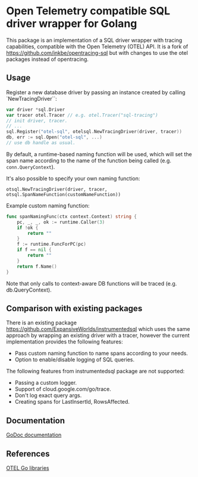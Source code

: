 # Open Telemetry compatible SQL driver wrapper for Golang

This package is an implementation of a SQL driver wrapper with tracing capabilities, compatible with the Open Telemetry (OTEL) API.
It is a fork of https://github.com/inkbe/opentracing-sql but with changes to use the otel packages instead of opentracing.

## Usage

Register a new database driver by passing an instance created by calling `NewTracingDriver``:

```go
var driver *sql.Driver
var tracer otel.Tracer // e.g. otel.Tracer("sql-tracing")
// init driver, tracer.
// ...
sql.Register("otel-sql", otelsql.NewTracingDriver(driver, tracer))
db, err := sql.Open("otel-sql", ...)
// use db handle as usual.
```

By default, a runtime-based naming function will be used, which will set the span name according to the name of the
function being called (e.g. `conn.QueryContext`).

It's also possible to specify your own naming function:

```
otsql.NewTracingDriver(driver, tracer, otsql.SpanNameFunction(customNameFunction))
```

Example custom naming function:

```go
func spanNamingFunc(ctx context.Context) string {
	pc, _, _, ok := runtime.Caller(3)
	if !ok {
		return ""
	}
	f := runtime.FuncForPC(pc)
	if f == nil {
		return ""
	}
	return f.Name()
}
```

Note that only calls to context-aware DB functions will be traced (e.g. db.QueryContext).

## Comparison with existing packages

There is an existing package https://github.com/ExpansiveWorlds/instrumentedsql which uses the same approach by wrapping
an existing driver with a tracer, however the current implementation provides the following features:

- Pass custom naming function to name spans according to your needs.
- Option to enable/disable logging of SQL queries.

The following features from instrumentedsql package are not supported:

- Passing a custom logger.
- Support of cloud.google.com/go/trace.
- Don't log exact query args.
- Creating spans for LastInsertId, RowsAffected.

## Documentation

[GoDoc documentation](https://godoc.org/github.com/jonas-jonas/otelsql)

## References

[OTEL Go libraries](https://github.com/open-telemetry/opentelemetry-go)
